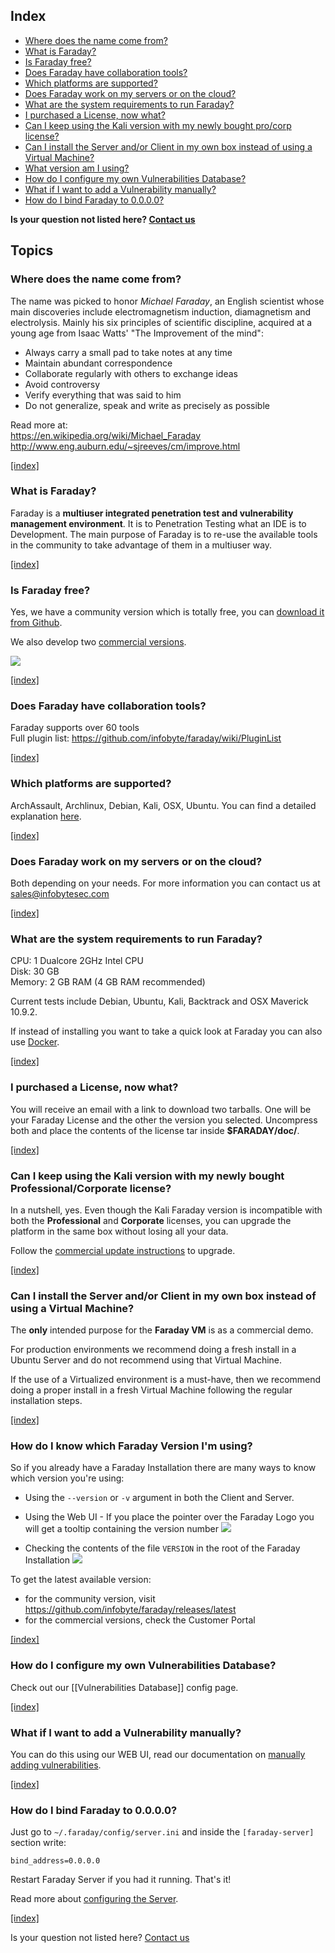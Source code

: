 <a name="index"></a>
## Index

* [Where does the name come from?](#name)
* [What is Faraday?](#what-is-faraday)
* [Is Faraday free?](#price)
* [Does Faraday have collaboration tools?](#plugins)
* [Which platforms are supported?](#supported-platforms)
* [Does Faraday work on my servers or on the cloud?](#server_cloud)
* [What are the system requirements to run Faraday?](#systemreq)
* [I purchased a License, now what?](#after-purchase)
* [Can I keep using the Kali version with my newly bought pro/corp license?](#upgrade-kali)
* [Can I install the Server and/or Client in my own box instead of using a Virtual Machine?](#native-install)
* [What version am I using?](#faraday-version)
* [How do I configure my own Vulnerabilities Database?](#vulns-db)
* [What if I want to add a Vulnerability manually?](#adding-manually)
* [How do I bind Faraday to 0.0.0.0?](#0.0.0.0)

     
**Is your question not listed here? [Contact us](https://github.com/infobyte/faraday/issues)**


## Topics
<a name="name"></a>
### Where does the name come from?
The name was picked to honor *Michael Faraday*, an English scientist whose main discoveries include electromagnetism induction, diamagnetism and electrolysis. Mainly his six principles of scientific discipline, acquired at a young age from Isaac Watts' "The Improvement of the mind":
* Always carry a small pad to take notes at any time
* Maintain abundant correspondence
* Collaborate regularly with others to exchange ideas
* Avoid controversy
* Verify everything that was said to him
* Do not generalize, speak and write as precisely as possible

Read more at:  
https://en.wikipedia.org/wiki/Michael_Faraday   
http://www.eng.auburn.edu/~sjreeves/cm/improve.html

[ [index] ](#index)

<a name="what-is-faraday"></a>
### What is Faraday?
Faraday is a **multiuser integrated penetration test and vulnerability management environment**. It is to Penetration Testing what an IDE is to Development. The main purpose of Faraday is to re-use the available tools in the community to take advantage of them in a multiuser way.

[ [index] ](#index)

<a name="price"></a>
### Is Faraday free?
Yes, we have a community version which is totally free, you can [download it from Github](https://github.com/infobyte/faraday/archive/master.zip).

We also develop two [commercial versions](https://www.faradaysec.com/#download).

![](https://www.faradaysec.com/images/Features-Comparation.png)

[ [index] ](#index)

<a name="plugins"></a>
### Does Faraday have collaboration tools? 
Faraday supports over 60 tools   
Full plugin list: https://github.com/infobyte/faraday/wiki/PluginList

[ [index] ](#index)

<a name="supported-platforms"></a>
### Which platforms are supported?
ArchAssault, Archlinux, Debian, Kali, OSX, Ubuntu. You can find a detailed explanation [here](https://github.com/infobyte/faraday/wiki/installation-client).

[ [index] ](#index)

<a name="server_cloud"></a>
### Does Faraday work on my servers or on the cloud?
Both depending on your needs. For more information you can contact us at sales@infobytesec.com

[ [index] ](#index)

<a name="systemreq"></a>
### What are the system requirements to run Faraday?
CPU: 1 Dualcore 2GHz Intel CPU  
Disk: 30 GB  
Memory: 2 GB RAM (4 GB RAM recommended)  

Current tests include ​Debian​, ​Ubuntu​, ​Kali​, ​Backtrack​ and ​OSX Maverick 10.9.2​.

If instead of installing you want to take a quick look at Faraday you can also use [​Docker](https://github.com/infobyte/faraday/wiki/installation-client-docker)​.

[ [index] ](#index)

<a name="after-purchase"></a>
### I purchased a License, now what?
You will receive an email with a link to download two tarballs. One will be your Faraday License and the other the version you selected. Uncompress both and place the contents of the license tar inside **$FARADAY/doc/**. 

[ [index] ](#index)

<a name="upgrade-kali"></a>
### Can I keep using the Kali version with my newly bought Professional/Corporate license?
In a nutshell, yes. Even though the Kali Faraday version is incompatible with both the **Professional** and **Corporate** licenses, you can upgrade the platform in the same box without losing all your data.

Follow the [commercial update instructions](https://github.com/infobyte/faraday/wiki/Updates#commercial-version-update) to upgrade.

[ [index] ](#index)

<a name="native-install"></a>
### Can I install the Server and/or Client in my own box instead of using a Virtual Machine?

The **only** intended purpose for the **Faraday VM** is as a commercial demo.

For production environments we recommend doing a fresh install in a Ubuntu Server and do not recommend using that Virtual Machine.

If the use of a Virtualized environment is a must-have, then we recommend doing a proper install in a fresh Virtual Machine following the regular installation steps.

[ [index] ](#index)

<a name="faraday-version"></a>
### How do I know which Faraday Version I'm using?
So if you already have a Faraday Installation there are many ways to know which version you're using:

* Using the `--version` or `-v` argument in both the Client and Server.

* Using the Web UI - If you place the pointer over the Faraday Logo you will get a tooltip containing the version number ![](https://raw.githubusercontent.com/wiki/infobyte/faraday/images/faraday_webui_version.png)

* Checking the contents of the file `VERSION` in the root of the Faraday Installation
![](https://raw.githubusercontent.com/wiki/infobyte/faraday/images/faraday_version_file.png)

To get the latest available version:

* for the community version, visit <https://github.com/infobyte/faraday/releases/latest>
* for the commercial versions, check the Customer Portal

[ [index] ](#index)

<a name="vulns-db"></a>
### How do I configure my own Vulnerabilities Database?
Check out our [[Vulnerabilities Database]] config page.

[ [index] ](#index)

<a name="adding-manually"></a>
### What if I want to add a Vulnerability manually?
You can do this using our WEB UI, read our documentation on [manually adding vulnerabilities](https://github.com/infobyte/faraday/wiki/Usage#vulnerability-creation).


[ [index] ](#index)

<a name="0.0.0.0"></a>
### How do I bind Faraday to 0.0.0.0?
Just go to ```~/.faraday/config/server.ini``` and inside the ```[faraday-server]``` section write:

`bind_address=0.0.0.0`

Restart Faraday Server if you had it running. That's it!

Read more about [configuring the Server](https://github.com/infobyte/faraday/wiki/configuration-server).

[ [index] ](#index)  

Is your question not listed here? [Contact us](https://github.com/infobyte/faraday/issues)